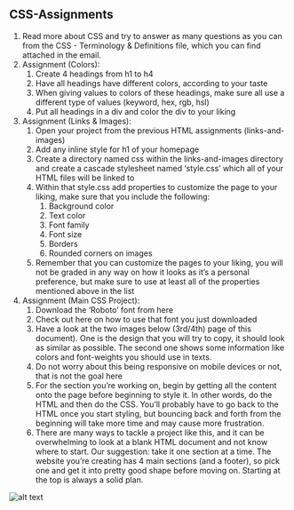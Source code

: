 ## CSS-Assignments
1. Read more about CSS and try to answer as many questions as you can from the CSS - Terminology & Definitions file, which you can find attached in the email.
2. Assignment (Colors):
    1. Create 4 headings from h1 to h4
    2. Have all headings have different colors, according to your taste
    3. When giving values to colors of these headings, make sure all use a different type of
    values (keyword, hex, rgb, hsl)
    4. Put all headings in a div and color the div to your liking
3. Assignment (Links & Images):
    1. Open your project from the previous HTML assignments (links-and-images)
    2. Add any inline style for h1 of your homepage
    3. Create a directory named css within the links-and-images directory and create a
    cascade stylesheet named ‘style.css’ which all of your HTML files will be linked to
    4. Within that style.css add properties to customize the page to your liking, make sure that
    you include the following:
        1. Background color
        2. Text color
        3. Font family
        4. Font size
        5. Borders
        6. Rounded corners on images
    5. Remember that you can customize the pages to your liking, you will not be graded in
    any way on how it looks as it’s a personal preference, but make sure to use at least all of
    the properties mentioned above in the list
4. Assignment (Main CSS Project):
    1. Download the ‘Roboto’ font from here
    2. Check out here on how to use that font you just downloaded
    3. Have a look at the two images below (3rd/4th) page of this document). One is the design
    that you will try to copy, it should look as similar as possible. The second one shows
    some information like colors and font-weights you should use in texts.
    4. Do not worry about this being responsive on mobile devices or not, that is not the goal
    here
    5. For the section you’re working on, begin by getting all the content onto the page before
    beginning to style it. In other words, do the HTML and then do the CSS. You’ll probably
    have to go back to the HTML once you start styling, but bouncing back and forth from
    the beginning will take more time and may cause more frustration.
    6. There are many ways to tackle a project like this, and it can be overwhelming to look at
    a blank HTML document and not know where to start. Our suggestion: take it one
    section at a time. The website you’re creating has 4 main sections (and a footer), so pick
    one and get it into pretty good shape before moving on. Starting at the top is always a
    solid plan.

![alt text](http://url/to/img.png)
